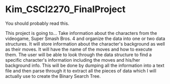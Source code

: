 # Kim_CSCI2270_FinalProject

You should probably read this.

This project is going to...
Take information about the characters from the videogame, Super Smash Bros. 4
and organize the data into one or two data structures. It will store information
about the character's background as well as their moves. It will have the name
of the moves and how to execute them. The user will be able to look through the
data structure to find a specific character's information including the moves
and his/her background info. This will be done by dumping all the information
into a text file and then parse through it to extract all the pieces of data
which I will actually use to create the Binary Search Tree.